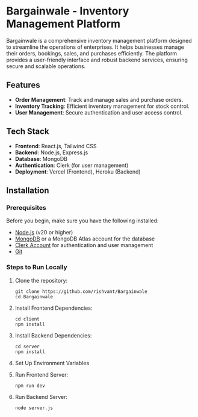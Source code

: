 # Bargainwale - Inventory Management Platform

Bargainwale is a comprehensive inventory management platform designed to streamline the operations of enterprises. It helps businesses manage their orders, bookings, sales, and purchases efficiently. The platform provides a user-friendly interface and robust backend services, ensuring secure and scalable operations.

## Features

- **Order Management**: Track and manage sales and purchase orders.
- **Inventory Tracking**: Efficient inventory management for stock control.
- **User Management**: Secure authentication and user access control.

## Tech Stack

- **Frontend**: React.js, Tailwind CSS
- **Backend**: Node.js, Express.js
- **Database**: MongoDB
- **Authentication**: Clerk (for user management)
- **Deployment**: Vercel (Frontend), Heroku (Backend)

## Installation

### Prerequisites

Before you begin, make sure you have the following installed:

- [Node.js](https://nodejs.org/) (v20 or higher)
- [MongoDB](https://www.mongodb.com/) or a MongoDB Atlas account for the database
- [Clerk Account](https://clerk.dev/) for authentication and user management
- [Git](https://git-scm.com/)

### Steps to Run Locally

1. Clone the repository:
   ```
   git clone https://github.com/rishvant/Bargainwale
   cd Bargainwale
   ```

2. Install Frontend Dependencies:
   ```
   cd client
   npm install
   ```

3. Install Backend Dependencies:
   ```
   cd server
   npm install
   ```

4. Set Up Environment Variables

5. Run Frontend Server:
   ```
   npm run dev
   ```
   
6. Run Backend Server:
   ```
   node server.js
   ```
